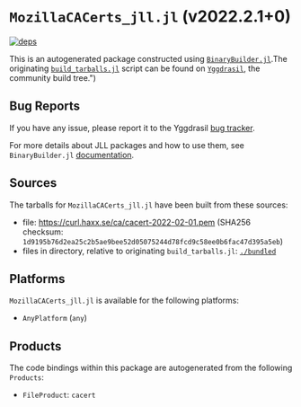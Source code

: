 # `MozillaCACerts_jll.jl` (v2022.2.1+0)

[![deps](https://juliahub.com/docs/MozillaCACerts_jll/deps.svg)](https://juliahub.com/ui/Packages/MozillaCACerts_jll/XKIUi?page=2)

This is an autogenerated package constructed using [`BinaryBuilder.jl`](https://github.com/JuliaPackaging/BinaryBuilder.jl).The originating [`build_tarballs.jl`](https://github.com/JuliaPackaging/Yggdrasil/blob/a72e830c54aec6d79dda68dfdfdb199758e3d42a/M/MozillaCACerts/build_tarballs.jl) script can be found on [`Yggdrasil`](https://github.com/JuliaPackaging/Yggdrasil/), the community build tree.")

## Bug Reports

If you have any issue, please report it to the Yggdrasil [bug tracker](https://github.com/JuliaPackaging/Yggdrasil/issues).



For more details about JLL packages and how to use them, see `BinaryBuilder.jl` [documentation](https://docs.binarybuilder.org/stable/jll/).

## Sources

The tarballs for `MozillaCACerts_jll.jl` have been built from these sources:

* file: https://curl.haxx.se/ca/cacert-2022-02-01.pem (SHA256 checksum: `1d9195b76d2ea25c2b5ae9bee52d05075244d78fcd9c58ee0b6fac47d395a5eb`)
* files in directory, relative to originating `build_tarballs.jl`: [`./bundled`](https://github.com/JuliaPackaging/Yggdrasil/tree/a72e830c54aec6d79dda68dfdfdb199758e3d42a/M/MozillaCACerts/bundled)

## Platforms

`MozillaCACerts_jll.jl` is available for the following platforms:

* `AnyPlatform` (`any`)

## Products

The code bindings within this package are autogenerated from the following `Products`:

* `FileProduct`: `cacert`
